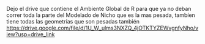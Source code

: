 Dejo el drive que contiene el Ambiente Global de R para que ya no deban correr toda la parte del Modelado de Nicho que es la mas pesada, tambíen tiene todas las geometrías que son pesadas también
https://drive.google.com/file/d/1U_W_ulms3NXZQ_4jOTKTYZEWvgnfyNho/view?usp=drive_link
